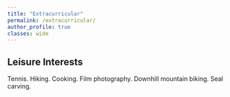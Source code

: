 ```yaml
---
title: "Extracurricular"
permalink: /extracurricular/
author_profile: true
classes: wide
---
```


## Leisure Interests
Tennis. Hiking. Cooking. Film photography. Downhill mountain biking. Seal carving. 
